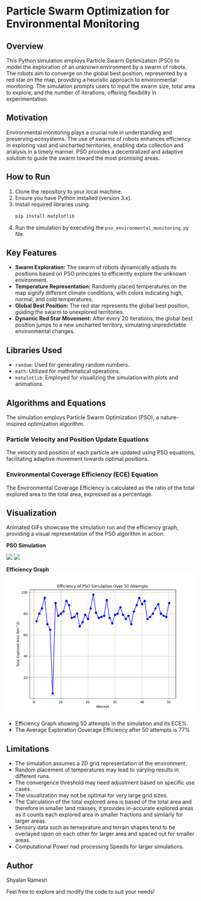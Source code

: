 # Particle Swarm Optimization for Environmental Monitoring

## Overview

This Python simulation employs Particle Swarm Optimization (PSO) to model the exploration of an unknown environment by a swarm of robots. The robots aim to converge on the global best position, represented by a red star on the map, providing a heuristic approach to environmental monitoring. The simulation prompts users to input the swarm size, total area to explore, and the number of iterations, offering flexibility in experimentation.

## Motivation

Environmental monitoring plays a crucial role in understanding and preserving ecosystems. The use of swarms of robots enhances efficiency in exploring vast and uncharted territories, enabling data collection and analysis in a timely manner. PSO provides a decentralized and adaptive solution to guide the swarm toward the most promising areas.

## How to Run

1. Clone the repository to your local machine.
2. Ensure you have Python installed (version 3.x).
3. Install required libraries using:
    ```bash
    pip install matplotlib
    ```
4. Run the simulation by executing the `pso_environmental_monitoring.py` file.

## Key Features

- **Swarm Exploration:** The swarm of robots dynamically adjusts its positions based on PSO principles to efficiently explore the unknown environment.
- **Temperature Representation:** Randomly placed temperatures on the map signify different climate conditions, with colors indicating high, normal, and cold temperatures.
- **Global Best Position:** The red star represents the global best position, guiding the swarm to unexplored territories.
- **Dynamic Red Star Movement:** After every 20 iterations, the global best position jumps to a new uncharted territory, simulating unpredictable environmental changes.

## Libraries Used

- `random`: Used for generating random numbers.
- `math`: Utilized for mathematical operations.
- `matplotlib`: Employed for visualizing the simulation with plots and animations.

## Algorithms and Equations

The simulation employs Particle Swarm Optimization (PSO), a nature-inspired optimization algorithm.

### Particle Velocity and Position Update Equations

The velocity and position of each particle are updated using PSO equations, facilitating adaptive movement towards optimal positions.

### Environmental Coverage Efficiency (ECE) Equation

The Environmental Coverage Efficiency is calculated as the ratio of the total explored area to the total area, expressed as a percentage.

## Visualization

Animated GIFs showcase the simulation run and the efficiency graph, providing a visual representation of the PSO algorithm in action.

**PSO Simulation**

<img src="https://github.com/shyalan/Bio-Inspired-Robotic-Swarm-for-Environmental-Monitoring/blob/main/Simulation/Data/exploration1.gif" width="400" height="auto"> <img src="https://github.com/shyalan/Bio-Inspired-Robotic-Swarm-for-Environmental-Monitoring/blob/main/Simulation/Data/exploration2.gif" width="400" height="auto">


**Efficiency Graph**
<img src="https://github.com/shyalan/Bio-Inspired-Robotic-Swarm-for-Environmental-Monitoring/blob/main/Simulation/Data/efficiency_graph.png" width="500" height="auto">

- Efficiency Graph showing 50 attempts in the simulation and its ECE%.
- The Average Exploration Coverage Efficiency after 50 attempts is 77%

## Limitations

- The simulation assumes a 2D grid representation of the environment.
- Random placement of temperatures may lead to varying results in different runs.
- The convergence threshold may need adjustment based on specific use cases.
- The visualization may not be optimal for very large grid sizes.
- The Calculation of the total explored area is based of the total area and therefore in smaller land masses, it provides in-accurate explored areas as it counts each explored area in smaller fractions and similarly for larger areas.
- Sensory data such as temeprature and terrain shapes tend to be overlayed upon on each other for larger area and spaced out for smaller areas.
- Computational Power nad processing Speeds for larger simulations.

## Author

Shyalan Ramesh

Feel free to explore and modify the code to suit your needs!
